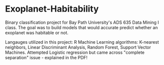 # Exoplanet-Habitability
Binary classification project for Bay Path University's ADS 635 Data Mining I class. The goal was to build models that would accurate predict whether an exoplanet was habitable or not. 


Langauges utilized in this project: R
Machine Learning algorithms: K-nearest neighbors, Linear Discriminant Analysis, Random Forest, Support Vector Machines. Attempted Logistic regression but came across "complete separation" issue - explained in the PDF!
